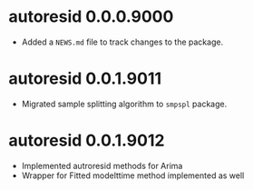 # autoresid 0.0.0.9000

* Added a `NEWS.md` file to track changes to the package.

# autoresid 0.0.1.9011

* Migrated sample splitting algorithm to `smpspl` package.
  
# autoresid 0.0.1.9012

* Implemented autroresid methods for Arima
* Wrapper for Fitted modelttime method implemented as well